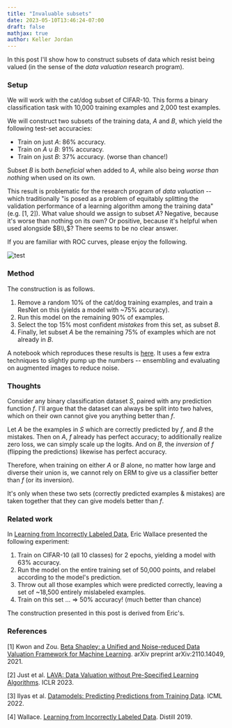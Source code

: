 ```yaml
---
title: "Invaluable subsets"
date: 2023-05-10T13:46:24-07:00
draft: false
mathjax: true
author: Keller Jordan
---
```


In this post I'll show how to construct subsets of data which resist being valued (in the sense of the *data valuation* research program).

### Setup

We will work with the cat/dog subset of CIFAR-10.
This forms a binary classification task with 10,000 training examples and 2,000 test examples.

We will construct two subsets of the training data, $A$ and $B$, which yield the following test-set accuracies:
* Train on just $A$: 86% accuracy.
* Train on $A \cup B$: 91% accuracy.
* Train on just $B$: 37% accuracy. (worse than chance!)

Subset $B$ is both *beneficial* when added to $A$, while also being *worse than nothing* when used on its own.

This result is problematic for the research program of *data valuation* -- which traditionally "is posed as a problem of equitably splitting the validation performance of a learning algorithm among the training data" (e.g. [1, 2]).
What value should we assign to subset $A$? Negative, because it's worse than nothing on its own?
Or positive, because it's helpful when used alongside $B\\,$? There seems to be no clear answer.

If you are familiar with ROC curves, please enjoy the following.

![test](/images/strange_subsets.png)

### Method

The construction is as follows.

1. Remove a random 10% of the cat/dog training examples, and train a ResNet on this (yields a model with ~75% accuracy).
2. Run this model on the remaining 90% of examples.
3. Select the top 15% most confident *mistakes* from this set, as subset $B$.
4. Finally, let subset $A$ be the remaining 75% of examples which are not already in $B$.

A notebook which reproduces these results is [here](https://github.com/KellerJordan/Inverse-Subset).
It uses a few extra techniques to slightly pump up the numbers -- ensembling and evaluating on augmented images to reduce noise.

### Thoughts

Consider any binary classification dataset $S$, paired with any prediction function $f$.
I'll argue that the dataset can always be split into two halves, which on their own cannot give you anything better than $f$.

Let $A$ be the examples in $S$ which are correctly predicted by $f$, and $B$ the mistakes.
Then on $A$, $f$ already has perfect accuracy; to additionally realize zero loss, we can simply scale up the logits.
And on $B$, the *inversion* of $f$ (flipping the predictions) likewise has perfect accuracy.

Therefore, when training on either $A$ or $B$ alone, no matter how large and diverse their union is, we cannot rely on ERM to give us a classifier better than $f$ (or its inversion).

It's only when these two sets (correctly predicted examples & mistakes) are taken together that they can give models better than $f$.

### Related work

In [Learning from Incorrectly Labeled Data](https://distill.pub/2019/advex-bugs-discussion/response-6/), Eric Wallace presented the following experiment:
1. Train on CIFAR-10 (all 10 classes) for 2 epochs, yielding a model with 63% accuracy.
2. Run the model on the entire training set of 50,000 points, and relabel according to the model's prediction.
3. Throw out all those examples which were predicted correctly, leaving a set of ~18,500 entirely mislabeled examples.
4. Train on this set ... => 50% accuracy! (much better than chance)

The construction presented in this post is derived from Eric's.

### References

[1] Kwon and Zou. [Beta Shapley: a Unified and Noise-reduced Data Valuation Framework for Machine Learning](https://arxiv.org/abs/2110.14049). arXiv preprint arXiv:2110.14049, 2021.

[2] Just et al. [LAVA: Data Valuation without Pre-Specified Learning Algorithms](https://arxiv.org/abs/2305.00054). ICLR 2023.

[3] Ilyas et al. [Datamodels: Predicting Predictions from Training Data](https://arxiv.org/abs/2202.00622). ICML 2022.

[4] Wallace. [Learning from Incorrectly Labeled Data](https://distill.pub/2019/advex-bugs-discussion/response-6/). Distill 2019.

